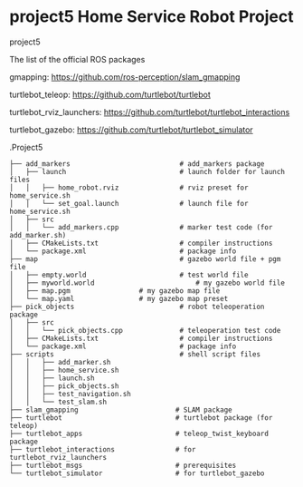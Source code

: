 # project5 Home Service Robot Project
project5

The list of the official ROS packages 


gmapping: https://github.com/ros-perception/slam_gmapping 


turtlebot_teleop: https://github.com/turtlebot/turtlebot 


turtlebot_rviz_launchers: https://github.com/turtlebot/turtlebot_interactions 


turtlebot_gazebo: https://github.com/turtlebot/turtlebot_simulator


 .Project5                                
 
    ├── add_markers                           # add_markers package                   
    │   ├── launch                            # launch folder for launch files   
    │   │   ├── home_robot.rviz               # rviz preset for home_service.sh
    │   │   └── set_goal.launch               # launch file for home_service.sh
    │   ├── src                            
    │   │   └── add_markers.cpp               # marker test code (for add_marker.sh)
    │   ├── CMakeLists.txt                    # compiler instructions
    │   └── package.xml                       # package info
    ├── map                                   # gazebo world file + pgm file                   
    │   ├── empty.world                       # test world file   
    │   ├── myworld.world                         # my gazebo world file   
    │   ├── map.pgm                 # my gazebo map file   
    │   └── map.yaml                # my gazebo map preset   
    ├── pick_objects                          # robot teleoperation package                   
    │   ├── src
    │   │   └── pick_objects.cpp              # teleoperation test code
    │   ├── CMakeLists.txt                    # compiler instructions
    │   └── package.xml                       # package info
    ├── scripts                               # shell script files                   
    │   │   ├── add_marker.sh
    │   │   ├── home_service.sh
    │   │   ├── launch.sh
    │   │   ├── pick_objects.sh
    │   │   ├── test_navigation.sh
    │   │   └── test_slam.sh
    ├── slam_gmapping                        # SLAM package                   
    ├── turtlebot                            # turtlebot package (for teleop)                  
    ├── turtlebot_apps                       # teleop_twist_keyboard package                   
    ├── turtlebot_interactions               # for turtlebot_rviz_launchers                  
    ├── turtlebot_msgs                       # prerequisites                   
    └── turtlebot_simulator                  # for turtlebot_gazebo

